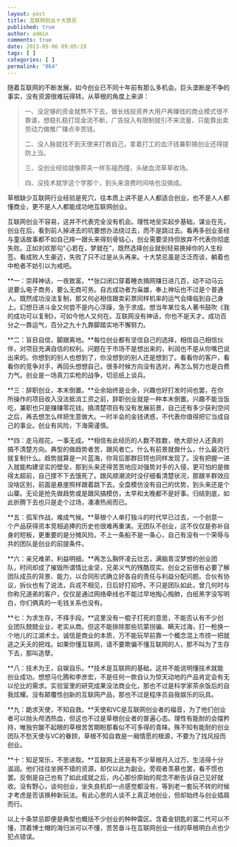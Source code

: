 ```yaml
---
layout: post
title: 互联网创业十大禁忌
published: true
author: admin
comments: true
date: 2013-05-06 09:05:19
tags: [ ]
categories: [ ]
permalink: "864"
---
```

随着互联网的不断发展，如今创业已不同十年前有那么多机会。巨头垄断是不争的事实，没有资源很难玩得转。从草根的角度上来讲：

> 一、没足够的资金就熬不下去，做长线投资养大用户再赚钱的商业模式很不靠谱，想稳扎稳打现金流不断，广告投入有限制就引不来流量，只能靠出卖劳动力做推广赚点辛苦钱。
> 
> 二、没人脉就找不到天使来打救自己，拿着打工的血汗钱兼职搞创业还得提防上当。
> 
> 三、没创业经验就像莽夫一样东碰西撞，头破血流草草收场。
> 
> 四、没技术就学这个学那个，到头来浪费时间啥也没搞成。

草根缺少互联网行业经验是死穴，往本质上讲不是人人都适合创业，也不是人人都懂商业，更不是人人都能成功地互联网创业。



互联网创业不容易，这并不代表完全没有机会。理性地垒实起步基础，谋业在先，创业在后，看到前人掉进去的坑要想办法绕过去，而不是跳过去。看再多创业圣经与童话故事都不如自己摔一跟头来得刻骨铭心，创业需要坚持但放弃不代表你彻底失败。正如刘欢那句“心若在，梦就在”，既然选择创业就别轻易换掉你的人生标签。看成败人生豪迈，失败了只不过是从头再来。十大禁忌虽是泛泛而谈，躺着也中枪者不妨引以为戒吧。

**一：崇拜神话，一夜致富。**张口闭口穿着睡衣搞网赚日进几百，动不动马云说要么电子商务，要么无商可务。自古成功者为枭雄，奉上神坛也不过是个普通人。既然成功没法复制，那又何必相信跟卖彩票同样机率的运气会降临到自己身上。幻想日进斗金又何尝不是内心浮躁，急于求成。想当年某位名人著书鼓吹《我的成功可以复制》，可如今他人又何在。互联网没有神话，你也不是天才。成功百分之一靠运气，百分之九十九靠脚踏实地不懈努力。

**二：盲目自信，脚跟离地。**每位创业都有坚信自己的选择，相信自己相信伙伴，对项目充满自信的权利。问题在于市场不是想出来的，利润也不是从你嘴巴说出来的。你想到的别人也想到了，你没想到的别人还是想到了。看看你的客户，看看你的竞争对手，再回头想想自己，很多时候方向没有选对，再怎么努力也是白费力气。创业是一场真刀实枪的战争，切忌纸上谈兵。

**三：辞职创业，本末倒置。**业余始终是业余，兴趣也好打发时间也罢，在你所操作的项目收入没法抵消工资之前，辞职创业就是一种本末倒置。兴趣不能当饭吃，兼职也只是赚赚零花钱。搞清楚项目有没有发展前景，自己还有多少获利空间之后，再去想怎么样把生意做大。一时半会的金钱诱惑，不代表你值得把它当成自己的事业。创业有风险，下海需谨慎。

**四：走马观花，一事无成。**相信有此经历的人数不胜数，绝大部分人还真的搞不清楚方向。典型的做趋势者苦，跟风者亡。什么有前景就做什么，什么最流行就复制什么。趋势就算是一片蓝海，你背后那群巨锷也同样发现了。没有把握一进入就能构建坚实的壁垒，那到头来还得苦苦地应对强势对手的入侵，更可怕的是做得太超前，自己撑不下去饿死了。跟风顺潮流时没仔细看清楚状况，那跟羊群效应没啥区别，前面是悬崖照样跟着跳下去。全盘模仿没有自己的优势，到头来还是个山寨。无论是抢先做趋势或是跟风搞模仿，太早和太晚都不是好事。归结到底，如此折腾下去也只是走个过场，凑凑热闹而已。

**五：孤军作战，难成气候。**草根个人单打独斗的时代早已过去，一个创意一个产品获得资本竞相追捧的历史也很难再重演。无团队不创业，这不仅仅是弥补自身的短板，更重要的是分摊风险。不上一条船不是一条心，自己有没有一个荣辱与共的团队是创业的前提条件。

**六：亲兄难弟，利益明细。**再怎么胸怀凌云壮志，满脑青涩梦想的创业团队，时间却成了摧毁所谓情比金坚，兄弟义气的残酷现实。创业之前很有必要了解团队成员的背景、能力，以合同形式确立好各自的责任与利益分配问题。合伙有协议，拆伙也有了说法，兵戎不相见，日后好打招呼。不只是团队如此，曾几何时与你称兄道弟的客户，仅仅是通过网络牵线也不能过早地掏心掏肺，白纸黑字没写明白，你们俩真的一毛钱关系也没有。

**七：为求生存，不择手段。**这里没有一棍子打死的意思，不能否认有不少创业团队兢兢业业，老实从商。但这不能排除那些坑蒙拐骗、瞒天过海，打一枪换一个地儿的江湖术士。诚信是商业的本质，万不能玩早前靠一个概念混上市捞一把就逃之夭夭的把戏。如果你懂互联网，请不要欺骗不懂互联网的人，那不叫为了生存下去，那叫造孽。

**八：技术为王，自娱自乐。**技术是互联网的基础，这并不能说明懂技术就能创业成功。想想马化腾和李彦宏，不是任何一款自认为惊天动地的产品肯定会有无以伦比的需求。实验室里的研究成果没法商业化，那也不过是科学家茶余饭后的自我炫耀。没有颠覆性创新的互联网产品，那也不过是程序员自我娱乐的玩具。

**九：跪求天使，不知自救。**天使和VC是互联网创业者的福音，为了他们创业者可以抛头颅洒热血，但这也不过是草根创业者的普遍心态。理性有能耐的会摆矜持，唯独穷酸不起眼的草根苦苦期盼那看似不可多得的青睐。殊不知有能耐的创业团队不愁天使与VC的眷顾，草根不知自救是一厢情愿的根源，不要为了找风投而创业。

**十：知足常乐，不思进取。**互联网上还是有不少草根月入过万，生活得十分滋润。他们往往坐拥不错的资源，却仅以此为副业。旁观者羡慕也罢，看不惯也罢。反倒是自己也有了如此成就之后，内心那份原始的观念不断告诉自己见好就收。没有野心，谈何创业，坐失良机却一点感觉都没有，等到老一套玩不转的时候才考虑是否该换种新玩法。有此心思的人谈不上真正地创业，但却始终与创业插肩而行。

以上十条禁忌即便是典型也概括不少创业的种种雷区。含着金钥匙的富二代可以不懂，顶着博士帽的海归派可以不懂，苦苦奋斗在互联网创业一线的草根明白点也少犯点错误。